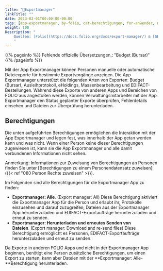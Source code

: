 ```yaml
---
title: "📱Exportmanager"
linkTitle: ""
date: 2023-02-01T00:00:00-00:00
tags: [app-exportmanager, by-folio, cat-berechtigungen, for-anwender, meta-uebersetzungsproblem]
weight: 100
Description: "
    Quellen: [Folio](https://docs.folio.org/docs/export-manager/) & [GBV](https://info.gbv.de/pages/viewpage.action?pageId=845709333)
    "
---
```


{{% pageinfo %}}
Fehlende offizielle Übersetzungen.: "Budget (Bursar)"
{{% /pageinfo %}}

Mit der App Exportmanager können Personen manuelle oder automatische Dateiexporte für bestimmte Exportvorgänge anzeigen. Die App Exportmanager unterstützt die folgenden Arten von Exporten: Budget (Bursar), Ausleihprotokoll, eHoldings, Massenbearbeitung und EDIFACT-Bestellungen. Während diese Exporte von anderen Apps und Bereichen von FOLIO aus angestoßen werden, können Verwaltungsmitarbeiter mit der App Exportmanager den Status geplanter Exporte überprüfen, Fehlerdetails einsehen und Dateien zur Überprüfung herunterladen.

## Berechtigungen

Die unten aufgeführten Berechtigungen ermöglichen die Interaktion mit der App Exportmanager und legen fest, was innerhalb der App getan werden kann und was nicht. Wenn einer Person keine dieser Berechtigungen zugewiesen ist, kann sie die App Exportmanager und alle damit verbundenen Informationen nicht sehen.

Anmerkung: Informationen zur Zuweisung von Berechtigungen an Personen finden Sie unter [Berechtigungen zu einem Personendatensatz zuweisen]({{< ref "080 Person Rechte zuweisen" >}}).

Im Folgenden sind alle Berechtigungen für die Exportmanager App zu finden:

* **Exportmanager: Alle**. (Export manager: All)
    Diese Berechtigung aktiviert die Exportmanager App für die Person und erlaubt ihr, Protokolle einzusehen und darauf zuzugreifen, Dateien aus der Exportmanager App herunterzuladen und EDIFACT-Exportaufträge herunterzuladen und erneut zu senden.
* **Exportmanager: Herunterladen und erneutes Senden von Dateien**. (Export manager: Download and re-send files)
    Diese Berechtigung ermöglicht es Personen, EDIFACT-Exportaufträge herunterzuladen und erneut zu senden.

Da Exporte in anderen FOLIO Apps und nicht in der Exportmanager App beginnen, benötigt eine Person zusätzliche Berechtigungen, um einen Export zu starten, kann aber Dateien mit der **Exportmanager: Alle-**Berechtigung herunterladen.
